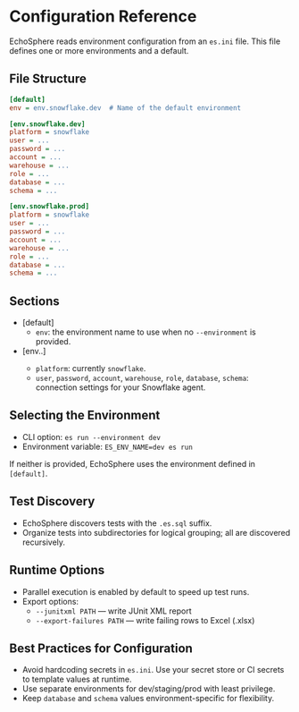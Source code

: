 # Configuration Reference

EchoSphere reads environment configuration from an `es.ini` file. This file defines one or more environments and a default.

## File Structure
```ini
[default]
env = env.snowflake.dev  # Name of the default environment

[env.snowflake.dev]
platform = snowflake
user = ...
password = ...
account = ...
warehouse = ...
role = ...
database = ...
schema = ...

[env.snowflake.prod]
platform = snowflake
user = ...
password = ...
account = ...
warehouse = ...
role = ...
database = ...
schema = ...
```

## Sections
- [default]
  - `env`: the environment name to use when no `--environment` is provided.
- [env.<platform>.<name>]
  - `platform`: currently `snowflake`.
  - `user`, `password`, `account`, `warehouse`, `role`, `database`, `schema`: connection settings for your Snowflake agent.

## Selecting the Environment
- CLI option: `es run --environment dev`
- Environment variable: `ES_ENV_NAME=dev es run`

If neither is provided, EchoSphere uses the environment defined in `[default]`.

## Test Discovery
- EchoSphere discovers tests with the `.es.sql` suffix.
- Organize tests into subdirectories for logical grouping; all are discovered recursively.

## Runtime Options
- Parallel execution is enabled by default to speed up test runs.
- Export options:
  - `--junitxml PATH` — write JUnit XML report
  - `--export-failures PATH` — write failing rows to Excel (.xlsx)

## Best Practices for Configuration
- Avoid hardcoding secrets in `es.ini`. Use your secret store or CI secrets to template values at runtime.
- Use separate environments for dev/staging/prod with least privilege.
- Keep `database` and `schema` values environment-specific for flexibility.
